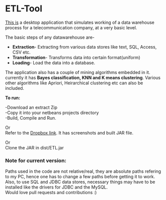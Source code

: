 # ETL-Tool

<a href="https://www.dropbox.com/sh/iiwg73q27ia5c4h/AACGd4zQgXkJAMrUYp996IH1a?dl=0"> This is</a> a desktop application that simulates working of a data warehouse process for a telecommunication company, at a very basic level.

The basic steps of any datawarehouse are-
<ul>
<li> <b>Extraction</b>- Extracting from various data stores like text, SQL, Access, CSV etc.
<li> <b>Transformation</b>- Transforms data into certain format(uniform)
<li> <b>Loading</b>- Load the data into a database.
</ul>

The application also has a couple of mining algorithms embedded in it. currently it has <b>Bayes classification, KNN and K means clustering</b>. Various other algorithms like Apriori, Heirarchical clustering etc can also be included.

<b>To run:<br></b>

-Download an extract Zip<br>
-Copy it into your netbeans projects directory<br>
-Build, Compile and Run.

Or<br>
Refer to the <a href="https://www.dropbox.com/sh/iiwg73q27ia5c4h/AACGd4zQgXkJAMrUYp996IH1a?dl=0">Dropbox link</a>. It has screenshots and built JAR file.

Or<br>
Clone the JAR in dist/ETL.jar

<h3>Note for current version:</h3>
Paths used in the code are not relative/real, they are absolute paths refering to my PC, hence one has to change a few paths before getting it to work.<br> Also, to use SQL and JDBC data stores, necessary things may have to be installed like the drivers for JDBC and the MySQL.<br>
Would love pull requests and contributions :)
